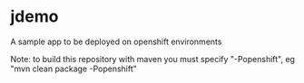 jdemo
====================

A sample app to be deployed on openshift environments

Note: to build this repository with maven you must specify "-Popenshift", eg "mvn clean package -Popenshift"

